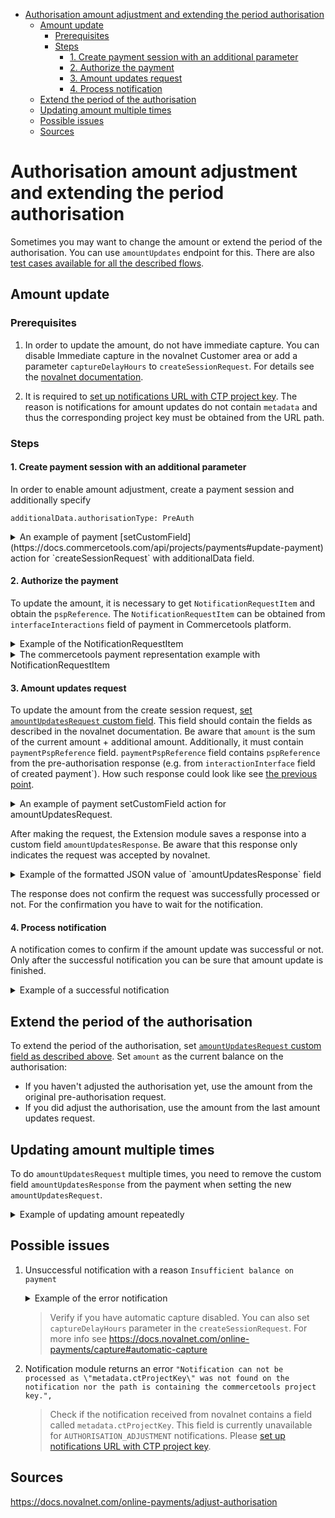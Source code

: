 <!-- START doctoc generated TOC please keep comment here to allow auto update -->
<!-- DON'T EDIT THIS SECTION, INSTEAD RE-RUN doctoc TO UPDATE -->

- [Authorisation amount adjustment and extending the period authorisation](#authorisation-amount-adjustment-and-extending-the-period-authorisation)
  - [Amount update](#amount-update)
    - [Prerequisites](#prerequisites)
    - [Steps](#steps)
      - [1. Create payment session with an additional parameter](#1-create-payment-session-with-an-additional-parameter)
      - [2. Authorize the payment](#2-authorize-the-payment)
      - [3. Amount updates request](#3-amount-updates-request)
      - [4. Process notification](#4-process-notification)
  - [Extend the period of the authorisation](#extend-the-period-of-the-authorisation)
  - [Updating amount multiple times](#updating-amount-multiple-times)
  - [Possible issues](#possible-issues)
  - [Sources](#sources)

<!-- END doctoc generated TOC please keep comment here to allow auto update -->

# Authorisation amount adjustment and extending the period authorisation

Sometimes you may want to change the amount or extend the period of the authorisation. You can use `amountUpdates` endpoint for this. There are also [test cases available for all the described flows](../test/integration/amount-updates.handler.spec.js).

## Amount update

### Prerequisites

1. In order to update the amount, do not have immediate capture. You can disable Immediate capture in the novalnet Customer area or add a parameter `captureDelayHours` to `createSessionRequest`. For details see the [novalnet documentation](https://docs.novalnet.com/online-payments/capture#manual-capture).

2. It is required to [set up notifications URL with CTP project key](/notification/docs/IntegrationGuide.md#fallback-in-case-metadata-is-not-available). The reason is notifications for amount updates do not contain `metadata` and thus the corresponding project key must be obtained from the URL path.

### Steps

#### 1. Create payment session with an additional parameter

In order to enable amount adjustment, create a payment session and additionally specify

```
additionalData.authorisationType: PreAuth
```

<details>
<summary>
An example of payment [setCustomField](https://docs.commercetools.com/api/projects/payments#update-payment) action for `createSessionRequest` with additionalData field.
</summary>

```json
{
  "version": "PAYMENT_VERSION",
  "actions": [
    {
      "action": "setCustomField",
      "name": "createSessionRequest",
      "value": "{ \"amount\": { \"currency\": \"EUR\", \"value\": 1000 }, \"reference\": \"YOUR_REFERENCE\", \"channel\": \"Web\", \"returnUrl\": \"https://your-company.com/...\", \"merchantAccount\": \"YOUR_MERCHANT_ACCOUNT\", \"additionalData\": { \"authorisationType\": \"PreAuth\" } }"
    }
  ]
}
```

</details>

#### 2. Authorize the payment

To update the amount, it is necessary to get `NotificationRequestItem` and obtain the `pspReference`. The `NotificationRequestItem` can be obtained from `interfaceInteractions` field of payment in Commercetools platform.

<details>
<summary>Example of the NotificationRequestItem </summary>

```json
[
  {
    "NotificationRequestItem": {
      "amount": {
        "currency": "EUR",
        "value": 1000
      },
      "eventCode": "AUTHORISATION",
      "eventDate": "2023-02-16T16:38:30+01:00",
      "merchantAccountCode": "CommercetoolsGmbHDE775",
      "merchantReference": "1676561900272",
      "operations": ["CANCEL", "CAPTURE", "REFUND"],
      "paymentMethod": "mc",
      "pspReference": "DC89W6C4VMK2WN82",
      "success": "true"
    }
  }
]
```

</details>

<details>
<summary>The commercetools payment representation example with NotificationRequestItem </summary>

```json
{

  "key": "YOUR_PAYMENT_KEY",
  "amountPlanned": {
    "type": "centPrecision",
    "currencyCode": "EUR",
    "centAmount": 1000,
    "fractionDigits": 2
  },

  ...

  "interfaceInteractions": [
    ...

      {
        "type": {
          "typeId": "type",
          "id": "ab5d881c-b2c0-44c9-a8de-767f668a6f75"
        },
        "fields": {
          "createdAt": "2023-02-16T15:38:30.586Z",
          "status": "authorisation",
          "type": "notification",
          "notification": "{\"NotificationRequestItem\":{\"amount\":{\"currency\":\"EUR\",\"value\":1000},\"eventCode\":\"AUTHORISATION\",\"eventDate\":\"2023-02-16T16:38:30+01:00\",\"merchantAccountCode\":\"CommercetoolsGmbHDE775\",\"merchantReference\":\"1676561900272\",\"operations\":[\"CANCEL\",\"CAPTURE\",\"REFUND\"],\"paymentMethod\":\"mc\",\"pspReference\":\"DC89W6C4VMK2WN82\",\"success\":\"true\"}}"
        }
      },

     ...
  ]
}
```

</details>

#### 3. Amount updates request

To update the amount from the create session request, [set `amountUpdatesRequest` custom field](https://docs.commercetools.com/api/projects/payments#update-payment). This field should contain the fields as described in the novalnet documentation. Be aware that `amount` is the sum of the current amount + additional amount.
Additionally, it must contain `paymentPspReference` field. `paymentPspReference` field contains `pspReference` from the pre-authorisation response (e.g. from `interactionInterface` field of created payment`). How such response could look like see [the previous point](#2-authorize-the-payment).

<details>
<summary>An example of payment setCustomField action for amountUpdatesRequest.</summary>

```json
{
  "version": "PAYMENT_VERSION",
  "actions": [
    {
      "action": "setCustomField",
      "name": "amountUpdatesRequest",
      "value": "{\"amount\":{\"currency\":\"EUR\",\"value\":1000},\"industryUsage\":\"delayedCharge\",\"reference\":\"YOUR_PAYMENT_REFERENCE\",\"merchantAccount\":\"YOUR_MERCHANT_ACCOUNT\", \"paymentPspReference\":\"853592567856061C\"}"
    }
  ]
}
```

</details>

After making the request, the Extension module saves a response into a custom field `amountUpdatesResponse`. Be aware that this response only indicates the request was accepted by novalnet.

<details>
<summary>Example of the formatted JSON value of `amountUpdatesResponse` field</summary>

```json
{
  "merchantAccount": "YOUR_MERCHANT_ACCOUNT",
  "paymentPspReference": "AUTHORIZATION_RESPONSE_PSP_REFERENCE",
  "pspReference": "NEW_PSP_REFERENCE",
  "reference": "YOUR_PAYMENT_REFERENCE",
  "status": "received",
  "amount": {
    "currency": "EUR",
    "value": 1000
  }
}
```

</details>

The response does not confirm the request was successfully processed or not. For the confirmation you have to wait for the notification.

#### 4. Process notification

A notification comes to confirm if the amount update was successful or not. Only after the successful notification you can be sure that amount update is finished.

<details>
<summary>
Example of a successful notification
</summary>

```json
[
  {
    "NotificationRequestItem": {
      "additionalData": {
        "bookingDate": "2022-06-25T14:57:31Z"
      },
      "amount": {
        "currency": "EUR",
        "value": 1000
      },
      "eventCode": "AUTHORISATION_ADJUSTMENT",
      "eventDate": "2022-06-25T14:56:53+02:00",
      "merchantAccountCode": "YOUR_MERCHANT_ACCOUNT",
      "merchantReference": "YOUR_PAYMENT_REFERENCE",
      "originalReference": "PSP_REFERENCE_FROM_THE_AMOUNT_UPDATES_RESPONSE",
      "paymentMethod": "visa",
      "pspReference": "NEW_PSP_REFERENCE",
      "reason": "",
      "success": "true"
    }
  }
]
```

</details>

## Extend the period of the authorisation

To extend the period of the authorisation, set [`amountUpdatesRequest` custom field as described above](#3-amount-updates-request). Set `amount` as the current balance on the authorisation:

- If you haven't adjusted the authorisation yet, use the amount from the original pre-authorisation request.
- If you did adjust the authorisation, use the amount from the last amount updates request.

## Updating amount multiple times

To do `amountUpdatesRequest` multiple times, you need to remove the custom field `amountUpdatesResponse` from the payment when setting the new `amountUpdatesRequest`.

<details>
<summary>Example of updating amount repeatedly</summary>

```json
{
  "version": "PAYMENT_VERSION",
  "actions": [
    {
      "action": "setCustomField",
      "name": "amountUpdatesRequest",
      "value": "{\"amount\":{\"currency\":\"EUR\",\"value\":1000},\"industryUsage\":\"delayedCharge\",\"reference\":\"YOUR_PAYMENT_REFERENCE\",\"merchantAccount\":\"YOUR_MERCHANT_ACCOUNT\"}"
    },
    {
      "action": "setCustomField",
      "name": "amountUpdatesResponse"
    }
  ]
}
```

</details>

## Possible issues

1. Unsuccessful notification with a reason `Insufficient balance on payment`
   <details>
   <summary>Example of the error notification</summary>

   ```json
   {
     "NotificationRequestItem": {
       "additionalData": {
         "bookingDate": "2022-06-12T16:31:30Z"
       },
       "amount": {
         "currency": "EUR",
         "value": 10
       },
       "eventCode": "AUTHORISATION_ADJUSTMENT",
       "eventDate": "2022-06-12T16:30:54+02:00",
       "merchantAccountCode": "YOUR_MECHANT_ACCOUNT",
       "merchantReference": "YOUR_MERCHANT_REFERENCE",
       "originalReference": "ORIGINAL_REFERENCE",
       "pspReference": "PSP_REFERENCE",
       "reason": "Insufficient balance on payment",
       "success": "false"
     }
   }
   ```

   </details>

   > Verify if you have automatic capture disabled. You can also set `captureDelayHours` parameter in the `createSessionRequest`. For more info see https://docs.novalnet.com/online-payments/capture#automatic-capture

1. Notification module returns an error `"Notification can not be processed as \"metadata.ctProjectKey\" was not found on the notification nor the path is containing the commercetools project key.",`
   > Check if the notification received from novalnet contains a field called `metadata.ctProjectKey`. This field is currently unavailable for `AUTHORISATION_ADJUSTMENT` notifications. Please [set up notifications URL with CTP project key](/notification/docs/IntegrationGuide.md#fallback-in-case-metadata-is-not-available).

## Sources

https://docs.novalnet.com/online-payments/adjust-authorisation
